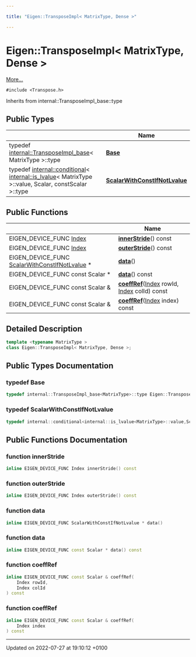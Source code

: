 ```yaml
---

title: "Eigen::TransposeImpl< MatrixType, Dense >"

---
```


# Eigen::TransposeImpl< MatrixType, Dense >



 [More...](#detailed-description)


`#include <Transpose.h>`

Inherits from internal::TransposeImpl_base::type

## Public Types

|                | Name           |
| -------------- | -------------- |
| typedef <a href="http://example.org/classes/structeigen_1_1internal_1_1transposeimpl__base/">internal::TransposeImpl_base</a>< MatrixType >::type | **[Base](http://example.org/classes/classeigen_1_1transposeimpl_3_01matrixtype_00_01dense_01_4/#typedef-base)**  |
| typedef <a href="http://example.org/classes/structeigen_1_1internal_1_1conditional/">internal::conditional</a>< <a href="http://example.org/classes/structeigen_1_1internal_1_1is__lvalue/">internal::is_lvalue</a>< MatrixType >::value, Scalar, constScalar >::type | **[ScalarWithConstIfNotLvalue](http://example.org/classes/classeigen_1_1transposeimpl_3_01matrixtype_00_01dense_01_4/#typedef-scalarwithconstifnotlvalue)**  |

## Public Functions

|                | Name           |
| -------------- | -------------- |
| EIGEN_DEVICE_FUNC <a href="http://example.org/namespaces/namespaceeigen/#typedef-index">Index</a> | **[innerStride](http://example.org/classes/classeigen_1_1transposeimpl_3_01matrixtype_00_01dense_01_4/#function-innerstride)**() const |
| EIGEN_DEVICE_FUNC <a href="http://example.org/namespaces/namespaceeigen/#typedef-index">Index</a> | **[outerStride](http://example.org/classes/classeigen_1_1transposeimpl_3_01matrixtype_00_01dense_01_4/#function-outerstride)**() const |
| EIGEN_DEVICE_FUNC <a href="http://example.org/classes/classeigen_1_1transposeimpl_3_01matrixtype_00_01dense_01_4/#typedef-scalarwithconstifnotlvalue">ScalarWithConstIfNotLvalue</a> * | **[data](http://example.org/classes/classeigen_1_1transposeimpl_3_01matrixtype_00_01dense_01_4/#function-data)**() |
| EIGEN_DEVICE_FUNC const Scalar * | **[data](http://example.org/classes/classeigen_1_1transposeimpl_3_01matrixtype_00_01dense_01_4/#function-data)**() const |
| EIGEN_DEVICE_FUNC const Scalar & | **[coeffRef](http://example.org/classes/classeigen_1_1transposeimpl_3_01matrixtype_00_01dense_01_4/#function-coeffref)**(<a href="http://example.org/namespaces/namespaceeigen/#typedef-index">Index</a> rowId, <a href="http://example.org/namespaces/namespaceeigen/#typedef-index">Index</a> colId) const |
| EIGEN_DEVICE_FUNC const Scalar & | **[coeffRef](http://example.org/classes/classeigen_1_1transposeimpl_3_01matrixtype_00_01dense_01_4/#function-coeffref)**(<a href="http://example.org/namespaces/namespaceeigen/#typedef-index">Index</a> index) const |

## Detailed Description

```cpp
template <typename MatrixType >
class Eigen::TransposeImpl< MatrixType, Dense >;
```

## Public Types Documentation

### typedef Base

```cpp
typedef internal::TransposeImpl_base<MatrixType>::type Eigen::TransposeImpl< MatrixType, Dense >::Base;
```


### typedef ScalarWithConstIfNotLvalue

```cpp
typedef internal::conditional<internal::is_lvalue<MatrixType>::value,Scalar,constScalar>::type Eigen::TransposeImpl< MatrixType, Dense >::ScalarWithConstIfNotLvalue;
```


## Public Functions Documentation

### function innerStride

```cpp
inline EIGEN_DEVICE_FUNC Index innerStride() const
```


### function outerStride

```cpp
inline EIGEN_DEVICE_FUNC Index outerStride() const
```


### function data

```cpp
inline EIGEN_DEVICE_FUNC ScalarWithConstIfNotLvalue * data()
```


### function data

```cpp
inline EIGEN_DEVICE_FUNC const Scalar * data() const
```


### function coeffRef

```cpp
inline EIGEN_DEVICE_FUNC const Scalar & coeffRef(
    Index rowId,
    Index colId
) const
```


### function coeffRef

```cpp
inline EIGEN_DEVICE_FUNC const Scalar & coeffRef(
    Index index
) const
```


-------------------------------

Updated on 2022-07-27 at 19:10:12 +0100
